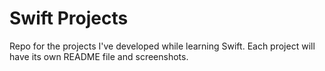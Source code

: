 # Swift Projects

Repo for the projects I've developed while learning Swift. 
Each project will have its own README file and screenshots.

